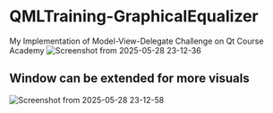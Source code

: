 # QMLTraining-GraphicalEqualizer
My Implementation of Model-View-Delegate Challenge on Qt Course Academy
![Screenshot from 2025-05-28 23-12-36](https://github.com/user-attachments/assets/0507944b-4448-4b53-a5d9-689e3b69d28a)

## Window can be extended for more visuals
![Screenshot from 2025-05-28 23-12-58](https://github.com/user-attachments/assets/b056904f-71f8-43fd-b586-f10684502b49)
